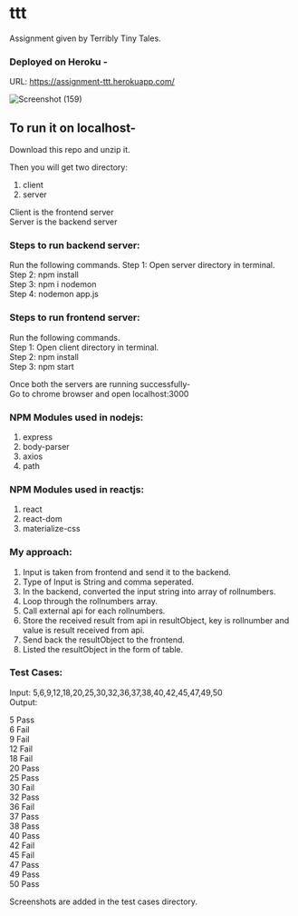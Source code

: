 # ttt
Assignment given by Terribly Tiny Tales.

### Deployed on Heroku - 
URL: https://assignment-ttt.herokuapp.com/


![Screenshot (159)](https://user-images.githubusercontent.com/42849052/112716909-2dc37e00-8f0f-11eb-8024-410892c3877c.png)


## To run it on localhost-
Download this repo and unzip it.

Then you will get two directory:
  1. client
  2. server

Client is the frontend server\
Server is the backend server

### Steps to run backend server:
  Run the following commands.
    Step 1: Open server directory in terminal.\
    Step 2: npm install\
    Step 3: npm i nodemon\
    Step 4: nodemon app.js

### Steps to run frontend server:
  Run the following commands.\
    Step 1: Open client directory in terminal.\
    Step 2: npm install\
    Step 3: npm start

Once both the servers are running successfully-\
    Go to chrome browser and open localhost:3000

### NPM Modules used in nodejs:
1. express
2. body-parser
3. axios
4. path

### NPM Modules used in reactjs:
1. react
2. react-dom
3. materialize-css

### My approach:

1. Input is taken from frontend and send it to the backend.
2. Type of Input is String and comma seperated.
3. In the backend, converted the input string into array of rollnumbers.
4. Loop through the rollnumbers array.
5. Call external api for each rollnumbers.
6. Store the received result from api in resultObject, key is rollnumber and value is result received from api.
7. Send back the resultObject to the frontend.
8. Listed the resultObject in the form of table.

### Test Cases:

Input: 5,6,9,12,18,20,25,30,32,36,37,38,40,42,45,47,49,50 \
Output: 

5	Pass \
6	Fail \
9	Fail \
12	Fail \
18	Fail \
20	Pass \
25	Pass \
30	Fail \
32	Pass \
36	Fail \
37	Pass \
38	Pass \
40	Pass \
42	Fail \
45	Fail \
47	Pass \
49	Pass \
50	Pass

Screenshots are added in the test cases directory.
